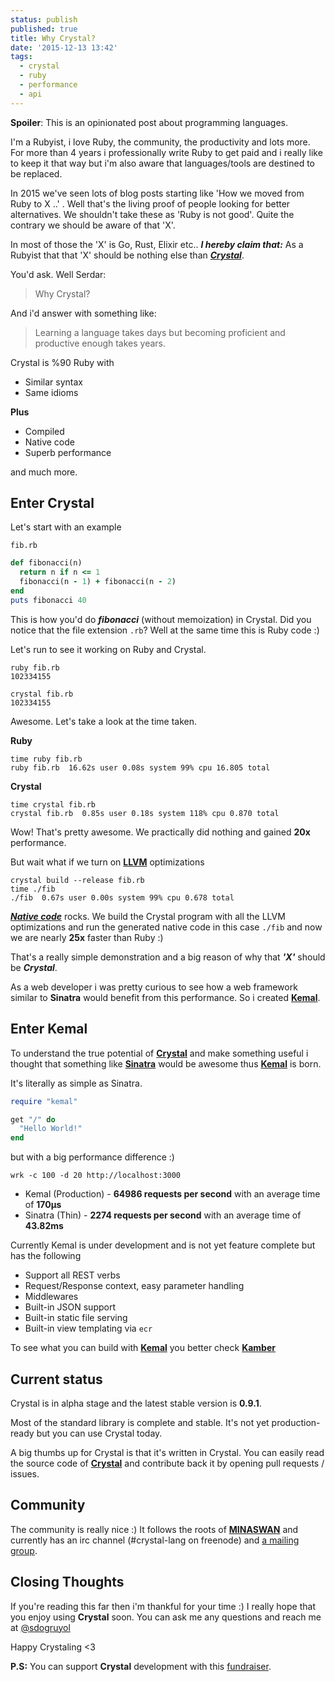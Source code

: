 ```yaml
---
status: publish
published: true
title: Why Crystal?
date: '2015-12-13 13:42'
tags:
  - crystal
  - ruby
  - performance
  - api
---
```


**Spoiler**: This is an opinionated post about programming languages.

I'm a Rubyist, i love Ruby, the community, the productivity and lots more.
For more than 4 years i professionally write Ruby to get paid and i really like to keep it that way but
i'm also aware that languages/tools are destined to be replaced.

In 2015 we've seen lots of blog posts starting like 'How we moved from Ruby to X ..' . Well that's the living
proof of people looking for better alternatives. We shouldn't take these as 'Ruby is not good'. Quite the contrary we should be aware
of that 'X'.

In most of those the 'X' is Go, Rust, Elixir etc.. ***I hereby claim that:*** As a Rubyist that that 'X' should be nothing else than ***[Crystal](http://crystal-lang.org)***.

You'd ask. Well Serdar:

>Why Crystal?

And i'd answer with something like:

>Learning a language takes days but becoming proficient and productive enough takes years.

Crystal is %90 Ruby with

- Similar syntax
- Same idioms

**Plus**

- Compiled
- Native code
- Superb performance

and much more.

## Enter Crystal

Let's start with an example

`fib.rb`

```ruby
def fibonacci(n)
  return n if n <= 1
  fibonacci(n - 1) + fibonacci(n - 2)
end
puts fibonacci 40
```

This is how you'd do ***fibonacci*** (without memoization) in Crystal. Did you notice that the file extension `.rb`? Well at the same time this is Ruby code :)

Let's run to see it working on Ruby and Crystal.

```
ruby fib.rb
102334155

crystal fib.rb
102334155
```

Awesome. Let's take a look at the time taken.

**Ruby**

```
time ruby fib.rb
ruby fib.rb  16.62s user 0.08s system 99% cpu 16.805 total
```

**Crystal**

```
time crystal fib.rb
crystal fib.rb  0.85s user 0.18s system 118% cpu 0.870 total
```

Wow! That's pretty awesome. We practically did nothing and gained **20x** performance.

But wait what if we turn on **[LLVM](http://llvm.org/)** optimizations

```
crystal build --release fib.rb
time ./fib
./fib  0.67s user 0.00s system 99% cpu 0.678 total
```

***[Native code](https://en.wikipedia.org/wiki/Machine_code)*** rocks. We build the Crystal program with all the LLVM optimizations and
run the generated native code in this case `./fib` and now we are nearly **25x** faster than Ruby :)

That's a really simple demonstration and a big reason of why that ***'X'*** should be ***Crystal***.

As a web developer i was pretty curious to see how a web framework similar to **Sinatra** would benefit from this
performance. So i created **[Kemal](http://www.github.com/sdogruyol/kemal)**.

## Enter Kemal

To understand the true potential of **[Crystal](http://crystal-lang.org)** and make something useful i thought that something like **[Sinatra](http://www.sinatrarb.com)** would be awesome
thus **[Kemal](http://www.github.com/sdogruyol/kemal)** is born.

It's literally as simple as Sinatra.

```ruby
require "kemal"

get "/" do
  "Hello World!"
end
```

but with a big performance difference :)

```wrk -c 100 -d 20 http://localhost:3000```

- Kemal (Production) - **64986 requests per second** with an average time of **170μs**
- Sinatra (Thin) - **2274 requests per second** with an average time of **43.82ms**

Currently Kemal is under development and is not yet feature complete but has the following

- Support all REST verbs
- Request/Response context, easy parameter handling
- Middlewares
- Built-in JSON support
- Built-in static file serving
- Built-in view templating via `ecr`

To see what you can build with **[Kemal](http://www.github.com/sdogruyol/kemal)** you better check **[Kamber](http://github.com/f/kamber)**

## Current status

Crystal is in alpha stage and the latest stable version is **0.9.1**.

Most of the standard library is complete and stable. It's not yet production-ready but
you can use Crystal today.

A big thumbs up for Crystal is that it's written in Crystal. You can easily read the source
code of **[Crystal](https://github.com/manastech/crystal)**  and contribute back it by opening pull requests / issues.

## Community

The community is really nice :) It follows the roots of **[MINASWAN](https://en.wikipedia.org/wiki/MINASWAN)** and currently
has an irc channel (#crystal-lang on freenode) and [a mailing group](https://groups.google.com/forum/?fromgroups#!forum/crystal-lang).

## Closing Thoughts

If you're reading this far then i'm thankful for your time :) I really hope that you enjoy using **Crystal** soon. You can ask me any
questions and reach me at [@sdogruyol](http://twitter.com/sdogruyol)

Happy Crystaling <3

**P.S:** You can support **Crystal** development with this [fundraiser](https://www.bountysource.com/teams/crystal-lang/fundraiser).

